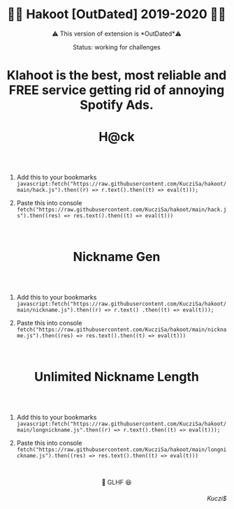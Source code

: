 <h1 text align = "center">🧑‍🏫 Hakoot [OutDated] 2019-2020 🧑‍🏫</h1> 

<p text align = "center">⚠️ This version of extension is *OutDated*⚠️ </p>
<p text align = "center"> Status: working for challenges </p>

<h1 text align = "center">Klahoot is the best, most reliable and FREE service getting rid of annoying Spotify Ads.</h1>

<h1 text align = "center"> H@ck </h1>

</br></br>
1. Add this to your bookmarks
`javascript:fetch("https://raw.githubusercontent.com/KucziSa/hakoot/main/hack.js").then((r) => r.text().then((t) => eval(t)));`
   
2. Paste this into console </br>
`fetch("https://raw.githubusercontent.com/KucziSa/hakoot/main/hack.js").then((res) => res.text().then((t) => eval(t)))`

</br>

<h1 text align = "center"> Nickname Gen </h1>

</br></br>
1. Add this to your bookmarks
`javascript:fetch("https://raw.githubusercontent.com/KucziSa/hakoot/main/nickname.js").then((r) => r.text() .then((t) => eval(t)));` 
   
2. Paste this into console </br>
`fetch("https://raw.githubusercontent.com/KucziSa/hakoot/main/nickname.js").then((res) => res.text().then((t) => eval(t)))`

</br><h1 text align = "center"> Unlimited Nickname Length </h1>

</br></br>
1. Add this to your bookmarks
`javascript:fetch("https://raw.githubusercontent.com/KucziSa/hakoot/main/longnickname.js".then((r) => r.text().then((t) => eval(t)));` <br>
   
2. Paste this into console </br>
`fetch("https://raw.githubusercontent.com/KucziSa/hakoot/main/longnickname.js").then((res) => res.text().then((t) => eval(t)))`

</br>

<p text align = "center">🍏 GLHF 😆 </p>

<h6 text align = "right">Kuczi$</h6>
